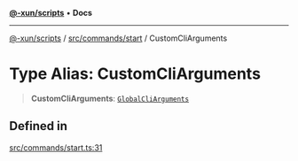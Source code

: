 [**@-xun/scripts**](../../../../README.md) • **Docs**

***

[@-xun/scripts](../../../../README.md) / [src/commands/start](../README.md) / CustomCliArguments

# Type Alias: CustomCliArguments

> **CustomCliArguments**: [`GlobalCliArguments`](../../../configure/type-aliases/GlobalCliArguments.md)

## Defined in

[src/commands/start.ts:31](https://github.com/Xunnamius/xscripts/blob/dab28cbd16e1a8b65bb5fd311af787e2401e7d30/src/commands/start.ts#L31)
